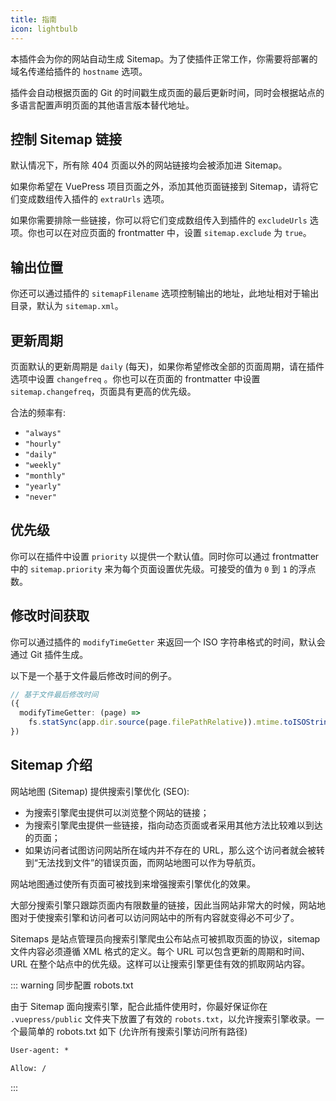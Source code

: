 ```yaml
---
title: 指南
icon: lightbulb
---
```


本插件会为你的网站自动生成 Sitemap。为了使插件正常工作，你需要将部署的域名传递给插件的 `hostname` 选项。

插件会自动根据页面的 Git 的时间戳生成页面的最后更新时间，同时会根据站点的多语言配置声明页面的其他语言版本替代地址。

## 控制 Sitemap 链接

默认情况下，所有除 404 页面以外的网站链接均会被添加进 Sitemap。

如果你希望在 VuePress 项目页面之外，添加其他页面链接到 Sitemap，请将它们变成数组传入插件的 `extraUrls` 选项。

如果你需要排除一些链接，你可以将它们变成数组传入到插件的 `excludeUrls` 选项。你也可以在对应页面的 frontmatter 中，设置 `sitemap.exclude` 为 `true`。

## 输出位置

你还可以通过插件的 `sitemapFilename` 选项控制输出的地址，此地址相对于输出目录，默认为 `sitemap.xml`。

## 更新周期

页面默认的更新周期是 `daily` (每天)，如果你希望修改全部的页面周期，请在插件选项中设置 `changefreq` 。你也可以在页面的 frontmatter 中设置 `sitemap.changefreq`，页面具有更高的优先级。

合法的频率有:

- `"always"`
- `"hourly"`
- `"daily"`
- `"weekly"`
- `"monthly"`
- `"yearly"`
- `"never"`

## 优先级

你可以在插件中设置 `priority` 以提供一个默认值。同时你可以通过 frontmatter 中的 `sitemap.priority` 来为每个页面设置优先级。可接受的值为 `0` 到 `1` 的浮点数。

## 修改时间获取

你可以通过插件的 `modifyTimeGetter` 来返回一个 ISO 字符串格式的时间，默认会通过 Git 插件生成。

以下是一个基于文件最后修改时间的例子。

```ts
// 基于文件最后修改时间
({
  modifyTimeGetter: (page) =>
    fs.statSync(app.dir.source(page.filePathRelative)).mtime.toISOString();
})
```

## Sitemap 介绍

网站地图 (Sitemap) 提供搜索引擎优化 (SEO):

- 为搜索引擎爬虫提供可以浏览整个网站的链接；
- 为搜索引擎爬虫提供一些链接，指向动态页面或者采用其他方法比较难以到达的页面；
- 如果访问者试图访问网站所在域内并不存在的 URL，那么这个访问者就会被转到“无法找到文件”的错误页面，而网站地图可以作为导航页。

网站地图通过使所有页面可被找到来增强搜索引擎优化的效果。

大部分搜索引擎只跟踪页面内有限数量的链接，因此当网站非常大的时候，网站地图对于使搜索引擎和访问者可以访问网站中的所有内容就变得必不可少了。

Sitemaps 是站点管理员向搜索引擎爬虫公布站点可被抓取页面的协议，sitemap 文件内容必须遵循 XML 格式的定义。每个 URL 可以包含更新的周期和时间、URL 在整个站点中的优先级。这样可以让搜索引擎更佳有效的抓取网站内容。

::: warning 同步配置 robots.txt

由于 Sitemap 面向搜索引擎，配合此插件使用时，你最好保证你在 `.vuepress/public` 文件夹下放置了有效的 `robots.txt`，以允许搜索引擎收录。一个最简单的 robots.txt 如下 (允许所有搜索引擎访问所有路径)

```txt
User-agent: *

Allow: /
```

:::
